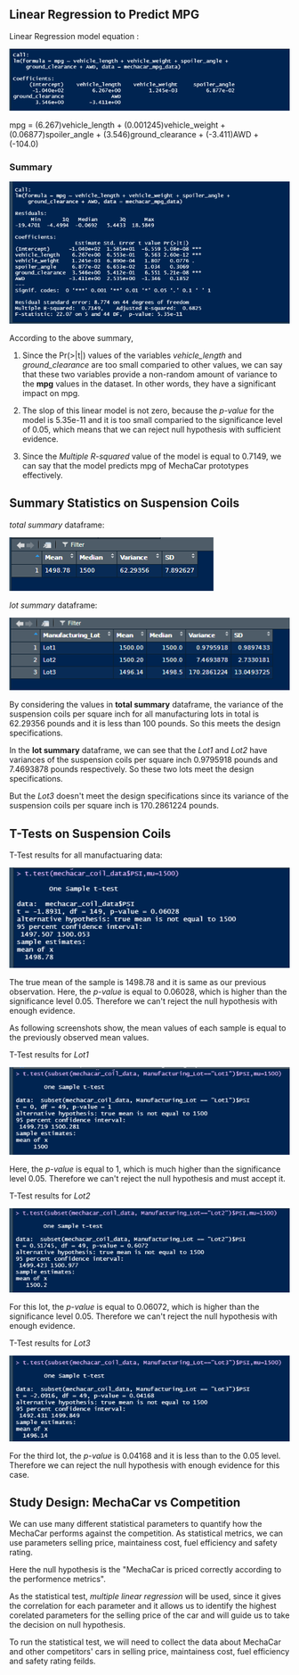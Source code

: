 ## Linear Regression to Predict MPG

Linear Regression model equation :

![Linear Regression equation](images/equation_1.png)

mpg = (6.267)vehicle_length + (0.001245)vehicle_weight + (0.06877)spoiler_angle + (3.546)ground_clearance + (-3.411)AWD + (-104.0)

### Summary

![Linear Regression summary](images/summary_1.png)

According to the above summary,

1. Since the Pr(>|t|) values of the variables _vehicle_length_ and _ground_clearance_ are too small comparied to other values, we can say that these two variables provide a non-random amount of variance to the **mpg** values in the dataset. In other words, they have a significant impact on mpg.

2. The slop of this linear model is not zero, because the _p-value_ for the model is 5.35e-11 and it is too small comparied to the significance level of 0.05, which means that we can reject null hypothesis with sufficient evidence.

3. Since the _Multiple R-squared_ value of the model is equal to 0.7149, we can say that the model predicts mpg of MechaCar prototypes effectively.

## Summary Statistics on Suspension Coils

_total summary_ dataframe:

![total summary](images/total_summary.png)

_lot summary_ dataframe:

![lot summary](images/lot_summary.png)

By considering the values in **total summary** dataframe, the variance of the suspension coils per square inch for all manufacturing lots in total is 62.29356 pounds and it is less than 100 pounds. So this meets the design specifications.

In the **lot summary** dataframe, we can see that the _Lot1_ and _Lot2_ have variances of the suspension coils per square inch 0.9795918 pounds and 7.4693878 pounds respectively. So these two lots meet the design specifications.

But the _Lot3_ doesn't meet the design specifications since its variance of the suspension coils per square inch is 170.2861224 pounds.

## T-Tests on Suspension Coils

T-Test results for all manufactuaring data:

![t test all](images/t_test_all.png)

The true mean of the sample is 1498.78 and it is same as our previous observation. Here, the _p-value_ is equal to 0.06028, which is higher than the significance level 0.05. Therefore we can't reject the null hypothesis with enough evidence.

As following screenshots show, the mean values of each sample is equal to the previously observed mean values.

T-Test results for _Lot1_

![t test lot1](images/t_test_lot1.png)

Here, the _p-value_ is equal to 1, which is much higher than the significance level 0.05. Therefore we can't reject the null hypothesis and must accept it.

T-Test results for _Lot2_

![t test lot2](images/t_test_lot2.png)

For this lot, the _p-value_ is equal to 0.06072, which is higher than the significance level 0.05. Therefore we can't reject the null hypothesis with enough evidence.

T-Test results for _Lot3_

![t test lot3](images/t_test_lot3.png)

For the third lot, the _p-value_ is 0.04168 and it is less than to the 0.05 level. Therefore we can reject the null hypothesis with enough evidence for this case.

## Study Design: MechaCar vs Competition

We can use many different statistical parameters to quantify how the MechaCar performs against the competition. As statistical metrics, we can use parameters selling price, maintainess cost, fuel efficiency and safety rating.

Here the null hypothesis is the "MechaCar is priced correctly according to the performence metrics".

As the statistical test, _multiple linear regression_ will be used, since it gives the correlation for each parameter and it allows us to identify the highest corelated parameters for the selling price of the car and will guide us to take the decision on null hypothesis.

To run the statistical test, we will need to collect the data about MechaCar and other competitors' cars in selling price, maintainess cost, fuel efficiency and safety rating feilds.
